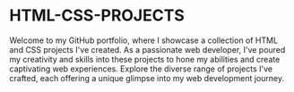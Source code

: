 # HTML-CSS-PROJECTS
Welcome to my GitHub portfolio, where I showcase a collection of HTML and CSS projects I've created. As a passionate web developer, I've poured my creativity and skills into these projects to hone my abilities and create captivating web experiences. Explore the diverse range of projects I've crafted, each offering a unique glimpse into my web development journey.
